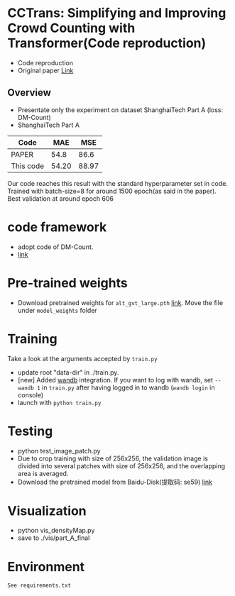 # CCTrans: Simplifying and Improving Crowd Counting with Transformer(Code reproduction)
* Code reproduction
* Original paper [Link](https://arxiv.org/pdf/2109.14483.pdf)

## Overview
* Presentate only the experiment on dataset ShanghaiTech Part A (loss: DM-Count)
* ShanghaiTech Part A 

| Code      | MAE   | MSE      |
|-----------|-------|-------|
| PAPER     | 54.8  | 86.6  |
| This code | 54.20 | 88.97 |

Our code reaches this result with the standard hyperparameter set in code. Trained with batch-size=8 for around 1500 epoch(as said in the paper). Best validation at around epoch 606
# code framework
* adopt code of DM-Count.
* [link](https://github.com/cvlab-stonybrook/DM-Count)

# Pre-trained weights
* Download  pretrained weights for ```alt_gvt_large.pth```  [link](https://drive.google.com/file/d/1um39wxIaicmOquP2fr_SiZdxNCUou8w-/view). Move the file under ```model_weights``` folder

# Training
Take a look at the arguments accepted by ```train.py```
* update root "data-dir" in ./train.py.
* [new] Added [wandb](https://wandb.ai/) integration. If you want to log with wandb, set ```--wandb 1``` in ```train.py``` after having logged in to wandb (```wandb login``` in console)
* launch with ```python train.py```

# Testing
* python test_image_patch.py
* Due to crop training with size of 256x256, the validation image is divided into several patches with size of 256x256, and the overlapping area is averaged.
* Download the pretrained model from Baidu-Disk(提取码: se59) [link](https://pan.baidu.com/s/16qY_cFIUAUaDRsdr5vNsWQ)

# Visualization
* python vis_densityMap.py
* save to ./vis/part_A_final

# Environment
	See requirements.txt
	


